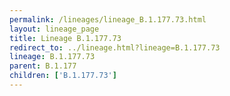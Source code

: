 ```yaml
---
permalink: /lineages/lineage_B.1.177.73.html
layout: lineage_page
title: Lineage B.1.177.73
redirect_to: ../lineage.html?lineage=B.1.177.73
lineage: B.1.177.73
parent: B.1.177
children: ['B.1.177.73']
---
```

